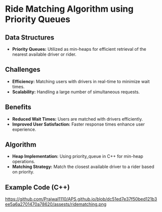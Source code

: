# Ride Matching Algorithm using Priority Queues

## Data Structures
- **Priority Queues:** Utilized as min-heaps for efficient retrieval of the nearest available driver or rider.

## Challenges
- **Efficiency:** Matching users with drivers in real-time to minimize wait times.
- **Scalability:** Handling a large number of simultaneous requests.

## Benefits
- **Reduced Wait Times:** Users are matched with drivers efficiently.
- **Improved User Satisfaction:** Faster response times enhance user experience.

## Algorithm
- **Heap Implementation:** Using priority_queue in C++ for min-heap operations.
- **Matching Strategy:** Match the closest available driver to a rider based on priority.

## Example Code (C++)

https://github.com/Prajwal1110/APS.github.io/blob/dc51ed7e37f50bed121b3ee5a6a2701470a78620/assests/ridematching.png
